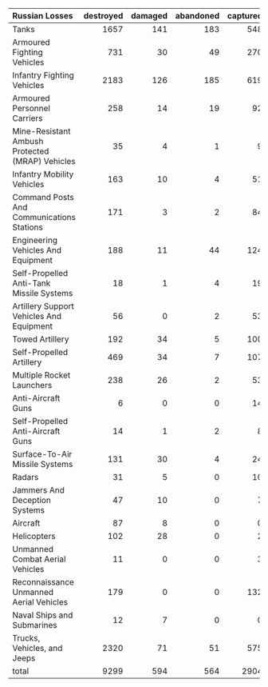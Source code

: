 | Russian Losses                                   |   destroyed |   damaged |   abandoned |   captured |   total |
|:-------------------------------------------------|------------:|----------:|------------:|-----------:|--------:|
| Tanks                                            |        1657 |       141 |         183 |        548 |    2529 |
| Armoured Fighting Vehicles                       |         731 |        30 |          49 |        270 |    1080 |
| Infantry Fighting Vehicles                       |        2183 |       126 |         185 |        619 |    3113 |
| Armoured Personnel Carriers                      |         258 |        14 |          19 |         92 |     383 |
| Mine-Resistant Ambush Protected  (MRAP) Vehicles |          35 |         4 |           1 |          9 |      49 |
| Infantry Mobility Vehicles                       |         163 |        10 |           4 |         51 |     228 |
| Command Posts And Communications Stations        |         171 |         3 |           2 |         84 |     260 |
| Engineering Vehicles And Equipment               |         188 |        11 |          44 |        124 |     367 |
| Self-Propelled Anti-Tank Missile Systems         |          18 |         1 |           4 |         19 |      42 |
| Artillery Support Vehicles And Equipment         |          56 |         0 |           2 |         53 |     111 |
| Towed Artillery                                  |         192 |        34 |           5 |        100 |     331 |
| Self-Propelled Artillery                         |         469 |        34 |           7 |        107 |     617 |
| Multiple Rocket Launchers                        |         238 |        26 |           2 |         53 |     319 |
| Anti-Aircraft Guns                               |           6 |         0 |           0 |         14 |      20 |
| Self-Propelled Anti-Aircraft Guns                |          14 |         1 |           2 |          8 |      25 |
| Surface-To-Air Missile Systems                   |         131 |        30 |           4 |         24 |     189 |
| Radars                                           |          31 |         5 |           0 |         10 |      46 |
| Jammers And Deception Systems                    |          47 |        10 |           0 |          7 |      64 |
| Aircraft                                         |          87 |         8 |           0 |          0 |      95 |
| Helicopters                                      |         102 |        28 |           0 |          2 |     132 |
| Unmanned Combat Aerial Vehicles                  |          11 |         0 |           0 |          3 |      14 |
| Reconnaissance Unmanned Aerial Vehicles          |         179 |         0 |           0 |        132 |     311 |
| Naval Ships and Submarines                       |          12 |         7 |           0 |          0 |      19 |
| Trucks, Vehicles, and Jeeps                      |        2320 |        71 |          51 |        575 |    3017 |
| total                                            |        9299 |       594 |         564 |       2904 |   13361 |